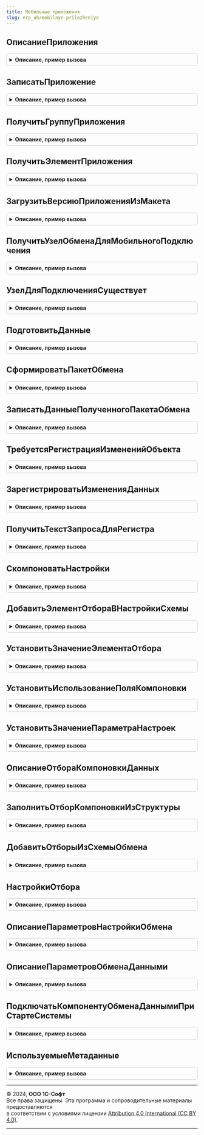 ```yaml
---
title: Мобильные приложения
slug: erp_uh/mobilnye-prilozheniya
---
```



## ОписаниеПриложения
<details style="margin: 1em 0; padding: 0.5em; border: 1px solid #ccc; border-radius: 6px;">

<summary style="font-weight: bold; cursor: pointer;">Описание, пример вызова</summary>

```bsl

// Получает структуру, содержащую данные о версии мобильного приложения.
//
// Параметры:
//  ИмяПриложения - Строка - строка с именем мобильного приложения
//  НомерВерсии - Строка - строка, содержащая номер версии мобильного приложения.
//
// Возвращаемое значение:
//  Структура - структура, содержащая данные о версии мобильного приложения
//
Функция ОписаниеПриложения(ИмяПриложения, НомерВерсии) Экспорт
```

Пример вызова
```bsl
Результат = МобильныеПриложения.ОписаниеПриложения(ИмяПриложения, НомерВерсии) 
```
</details>

## ЗаписатьПриложение
<details style="margin: 1em 0; padding: 0.5em; border: 1px solid #ccc; border-radius: 6px;">

<summary style="font-weight: bold; cursor: pointer;">Описание, пример вызова</summary>

```bsl

// Записывает версию мобильного приложения в справочник на основании переданных данных.
//
// Параметры:
//  ИмяПриложения - Строка - строка с именем мобильного приложения.
//  НомерВерсии - Строка - строка, содержащая номер версии мобильного приложения.
//  Приложение - Строка - мобильное приложение в виде кодированной строки.
//  ИспользуемыеМетаданные - Строка - строка, содержащая информацию об используемых приложением метаданных в XML-виде.
//  СтруктураПриложения - Структура - структура, содержащая информацию о приложении.
//
Процедура ЗаписатьПриложение(ИмяПриложения, НомерВерсии, Приложение, ИспользуемыеМетаданные, СтруктураПриложения) Экспорт
```

Пример вызова
```bsl
МобильныеПриложения.ЗаписатьПриложение(ИмяПриложения, НомерВерсии, Приложение, ИспользуемыеМетаданные, СтруктураПриложения) 
```
</details>

## ПолучитьГруппуПриложения
<details style="margin: 1em 0; padding: 0.5em; border: 1px solid #ccc; border-radius: 6px;">

<summary style="font-weight: bold; cursor: pointer;">Описание, пример вызова</summary>

```bsl

// Получает группу справочника "Версии мобильных приложений", соответствующую указанному приложению.
//
// Параметры:
//  ИмяМобильногоПриложения - Строка - имя мобильного приложения, для которого необходимо получить группу.
//
// Возвращаемое значение:
//  СправочникСсылка.ВерсииМобильныхПриложений - группа справочника, соответствующая мобильному приложения. Если не найдено -
//                                         возвращается пустая ссылка.
//
Функция ПолучитьГруппуПриложения(ИмяМобильногоПриложения) Экспорт
```

Пример вызова
```bsl
Результат = МобильныеПриложения.ПолучитьГруппуПриложения(ИмяМобильногоПриложения) 
```
</details>

## ПолучитьЭлементПриложения
<details style="margin: 1em 0; padding: 0.5em; border: 1px solid #ccc; border-radius: 6px;">

<summary style="font-weight: bold; cursor: pointer;">Описание, пример вызова</summary>

```bsl

// Получает элемент справочника "Версии мобильных приложений", соответствующий указанной версии приложения.
//
// Параметры:
//  ИмяМобильногоПриложения - Строка - имя мобильного приложения, для которого необходимо получить элемент.
//  ВерсияМобильногоПриложения - СправочникСсылка.ВерсииМобильныхПриложений - версия мобильного приложения, для которого
//                                                                            необходимо получить элемент.
//
// Возвращаемое значение:
//  СправочникСсылка.ВерсииМобильныхПриложений - элемент справочника, соответствующий указанной версии мобильного
//                                               приложения.Если не найдено - возвращается пустая ссылка.
//
Функция ПолучитьЭлементПриложения(ИмяМобильногоПриложения, ВерсияМобильногоПриложения) Экспорт
```

Пример вызова
```bsl
Результат = МобильныеПриложения.ПолучитьЭлементПриложения(ИмяМобильногоПриложения, ВерсияМобильногоПриложения) 
```
</details>

## ЗагрузитьВерсиюПриложенияИзМакета
<details style="margin: 1em 0; padding: 0.5em; border: 1px solid #ccc; border-radius: 6px;">

<summary style="font-weight: bold; cursor: pointer;">Описание, пример вызова</summary>

```bsl

// Загружает данные о версии мобильного приложения из макета конфигурации.
//
// Параметры:
//  ИмяМакета - Строка - имя макета, из которого производится загрузка.
//
Процедура ЗагрузитьВерсиюПриложенияИзМакета(ИмяМакета) Экспорт
```

Пример вызова
```bsl
МобильныеПриложения.ЗагрузитьВерсиюПриложенияИзМакета(ИмяМакета) 
```
</details>

## ПолучитьУзелОбменаДляМобильногоПодключения
<details style="margin: 1em 0; padding: 0.5em; border: 1px solid #ccc; border-radius: 6px;">

<summary style="font-weight: bold; cursor: pointer;">Описание, пример вызова</summary>

```bsl

// Получает узел обмена, соответствующий мобильному подключению (т.е. паре пользователь + компьютер).
//
// Параметры:
//  ИмяПользователя - Строка - имя мобильного пользователя
//  КодМобильногоКомпьютера - Строка - код (серийный номер или сетевое имя) мобильного компьютера).
//
// Возвращаемое значение:
//  ПланОбменаСсылка - узелОбмена - ссылка на соответствующий узел обмена.
//
Функция ПолучитьУзелОбменаДляМобильногоПодключения(ИмяПользователя, КодМобильногоКомпьютера) Экспорт
```

Пример вызова
```bsl
Результат = МобильныеПриложения.ПолучитьУзелОбменаДляМобильногоПодключения(ИмяПользователя, КодМобильногоКомпьютера) 
```
</details>

## УзелДляПодключенияСуществует
<details style="margin: 1em 0; padding: 0.5em; border: 1px solid #ccc; border-radius: 6px;">

<summary style="font-weight: bold; cursor: pointer;">Описание, пример вызова</summary>

```bsl

// Проверяет, существует ли узел, соответствующий указанному подключению.
//
// Параметры:
//  Пользователь - СправочникСсылка.Пользователи - пользователь, для которого определяется наличие узла.
//  МобильныйКомпьютер - СправочникСсылка.МобильныеКомпьютеры - мобильный компьютер, для которого определяется наличие узла.
//  ПроверяемыйУзел - ПланОбменаСсылка - ссылка на узел плана обмена, для которого проверяется существование.
//
// Возвращаемое значение:
//  Булево - существование узла. Истина - узел существует, Ложь - не существует.
//
Функция УзелДляПодключенияСуществует(Пользователь, МобильныйКомпьютер, ПроверяемыйУзел) Экспорт
```

Пример вызова
```bsl
Результат = МобильныеПриложения.УзелДляПодключенияСуществует(Пользователь, МобильныйКомпьютер, ПроверяемыйУзел) 
```
</details>

## ПодготовитьДанные
<details style="margin: 1em 0; padding: 0.5em; border: 1px solid #ccc; border-radius: 6px;">

<summary style="font-weight: bold; cursor: pointer;">Описание, пример вызова</summary>

```bsl

// Выполняет подготовку необходимых данных для обмена.
//
// Параметры:
//  УзелОбмена - ПланОбменаСсылка - узел плана обмена, для которого требуется подготовка данных.
//  СтруктураПараметровОбменаДанными - Структура - структура, содержащая параметры обмена данными.
//
Процедура ПодготовитьДанные(УзелОбмена, СтруктураПараметровОбменаДанными) Экспорт
```

Пример вызова
```bsl
МобильныеПриложения.ПодготовитьДанные(УзелОбмена, СтруктураПараметровОбменаДанными) 
```
</details>

## СформироватьПакетОбмена
<details style="margin: 1em 0; padding: 0.5em; border: 1px solid #ccc; border-radius: 6px;">

<summary style="font-weight: bold; cursor: pointer;">Описание, пример вызова</summary>

```bsl

// Выполняет запись данных в пакет обмена
//
// Параметры:
//  УзелОбмена - ПланОбменаСсылка.МобильноеПриложениеТорговыйПредставитель - узел плана обмена, для которого необходимо зарегистрировать изменение данных.
//  СтруктураПараметровОбменаДанными - Структура - структура, содержащая параметры обмена данными.
//  НачальнаяИнициализацияИБ - Булево - признак выполнения начальной инициализации ИБ.
//
// Возвращаемое значение:
//  Строка - строка, содержащая данные пакета обмена.
//
Функция СформироватьПакетОбмена(УзелОбмена, СтруктураПараметровОбменаДанными, НачальнаяИнициализацияИБ) Экспорт
```

Пример вызова
```bsl
Результат = МобильныеПриложения.СформироватьПакетОбмена(УзелОбмена, СтруктураПараметровОбменаДанными, НачальнаяИнициализацияИБ) 
```
</details>

## ЗаписатьДанныеПолученногоПакетаОбмена
<details style="margin: 1em 0; padding: 0.5em; border: 1px solid #ccc; border-radius: 6px;">

<summary style="font-weight: bold; cursor: pointer;">Описание, пример вызова</summary>

```bsl

// Выполняет запись данных, содержащихся в полученном пакете обмена, в ИБ.
//
// Параметры:
//  УзелОбмена - ПланОбменаСсылка - узел плана обмена, для которого предназначен полученный пакет обмена.
//  ДанныеМобильногоПриложения - Строка - пакет обмена в виде xml-строки.
//  ПараметрыОбменаДанными - Строка - Строка с параметрами обмена данными.
//
Процедура ЗаписатьДанныеПолученногоПакетаОбмена(УзелОбмена, ДанныеМобильногоПриложения, ПараметрыОбменаДанными) Экспорт
```

Пример вызова
```bsl
МобильныеПриложения.ЗаписатьДанныеПолученногоПакетаОбмена(УзелОбмена, ДанныеМобильногоПриложения, ПараметрыОбменаДанными) 
```
</details>

## ТребуетсяРегистрацияИзмененийОбъекта
<details style="margin: 1em 0; padding: 0.5em; border: 1px solid #ccc; border-radius: 6px;">

<summary style="font-weight: bold; cursor: pointer;">Описание, пример вызова</summary>

```bsl

// Определяет необходимость регистрации изменений в указанном узле плана обмена, исходя из
// схемы обмена, определенной для данного узла обмена.
//
// Параметры:
//  СтруктураРеквизитовОбъекта - Структура - структура, содержащая реквизиты проверяемого объекта.
//  СтруктураОписанияОбъекта - Структура - структура, содержащая описание объекта метаданных.
//  МассивПолей - Массив - массив, содержащий имена полей объекта.
//  ТаблицаДанныхОбъекта - ТаблицаЗначений - таблица значений, содержащая данные полей объекта.
//  УзелОбмена - ПланОбменаСсылка.МобильноеПриложениеТорговыйПредставитель - узел плана обмена, в котором регистрируются изменения.
//
// Возвращаемое значение:
//  Булево - Признак необходимости регистрации изменений по объекту. Истина - регистрация требуется. Ложь - регистрация
//                                                                            не требуется.
//
Функция ТребуетсяРегистрацияИзмененийОбъекта(СтруктураРеквизитовОбъекта, СтруктураОписанияОбъекта, МассивПолей, ТаблицаДанныхОбъекта, УзелОбмена) Экспорт
```

Пример вызова
```bsl
Результат = МобильныеПриложения.ТребуетсяРегистрацияИзмененийОбъекта(СтруктураРеквизитовОбъекта, СтруктураОписанияОбъекта, МассивПолей, ТаблицаДанныхОбъекта, УзелОбмена) 
```
</details>

## ЗарегистрироватьИзмененияДанных
<details style="margin: 1em 0; padding: 0.5em; border: 1px solid #ccc; border-radius: 6px;">

<summary style="font-weight: bold; cursor: pointer;">Описание, пример вызова</summary>

```bsl

// Регистрирует изменения для указанного узла обмена в соответствии
// со схемой обмена, определенной для этого узла.
//
// Параметры:
// УзелОбмена - ПланОбменаСсылка.МобильноеПриложениеТорговыйПредставитель - узел плана обмена, для которого нужно зарегистрировать изменения.
//
Процедура ЗарегистрироватьИзмененияДанных(УзелОбмена) Экспорт
```

Пример вызова
```bsl
МобильныеПриложения.ЗарегистрироватьИзмененияДанных(УзелОбмена) 
```
</details>

## ПолучитьТекстЗапросаДляРегистра
<details style="margin: 1em 0; padding: 0.5em; border: 1px solid #ccc; border-radius: 6px;">

<summary style="font-weight: bold; cursor: pointer;">Описание, пример вызова</summary>

```bsl

// Формирует и возвращает текст запроса для выборки данных конкретного регистра сведений.
//
// Параметры:
//  ИмяОбъекта - Строка - имя регистра, по которому необходимо сформировать текст запроса.
//  ИмяТаблицы - Строка - имя таблицы данных, по которой необходимо сформировать текст запроса.
//  МассивПолей - Массив - массив, содержащий имена полей для выборки.
//  Изменения - Булево - признак выборки только изменений.
//  НомерСообщения - Число - номер сообщения обмена.
//
// Возвращаемое значение:
//  Строка - Текст запроса, если он определен для регистра. В противном случае возвращается пустая строка - при этом будет
//  использован "стандартный" текст запроса по таблице, без дополнительных условий.
//
Функция ПолучитьТекстЗапросаДляРегистра(ИмяОбъекта, ИмяТаблицы, МассивПолей, Изменения, НомерСообщения) Экспорт
```

Пример вызова
```bsl
Результат = МобильныеПриложения.ПолучитьТекстЗапросаДляРегистра(ИмяОбъекта, ИмяТаблицы, МассивПолей, Изменения, НомерСообщения) 
```
</details>

## СкомпоноватьНастройки
<details style="margin: 1em 0; padding: 0.5em; border: 1px solid #ccc; border-radius: 6px;">

<summary style="font-weight: bold; cursor: pointer;">Описание, пример вызова</summary>

```bsl

// Формирует и возвращает настройки компоновщика для переданной схемы компоновки.
//
// Параметры:
//  СхемаКомпоновки - СхемаКомпоновкиДанных - схема компоновки данных, для которой компонуются настройки.
//
// Возвращаемое значение:
//  НастройкиКомпоновкиДанных - настройки компоновщика.
//
Функция СкомпоноватьНастройки(СхемаКомпоновки) Экспорт
```

Пример вызова
```bsl
Результат = МобильныеПриложения.СкомпоноватьНастройки(СхемаКомпоновки) 
```
</details>

## ДобавитьЭлементОтбораВНастройкиСхемы
<details style="margin: 1em 0; padding: 0.5em; border: 1px solid #ccc; border-radius: 6px;">

<summary style="font-weight: bold; cursor: pointer;">Описание, пример вызова</summary>

```bsl

// Добавляет элемент отбора в настройки компоновки
//
// Параметры:
//  Настройки - НастройкиКомпоновкиДанных - настройки компоновки
//  ИмяПоля - Строка - имя поля, по которому задается отбор
//  ВидСравнения - ВидСравненияКомпоновкиДанных - вид сравнения компоновки данных
//  Использование - Булево - использование элемента отбора
//  ПравоеЗначение - Произвольный - правое значение сравнения.
//
Процедура ДобавитьЭлементОтбораВНастройкиСхемы(Настройки, ИмяПоля, ВидСравнения = Неопределено, Использование = Истина, ПравоеЗначение = Неопределено) Экспорт
```

Пример вызова
```bsl
МобильныеПриложения.ДобавитьЭлементОтбораВНастройкиСхемы(Настройки, ИмяПоля, ВидСравнения, Использование, ПравоеЗначение);
```
</details>

## УстановитьЗначениеЭлементаОтбора
<details style="margin: 1em 0; padding: 0.5em; border: 1px solid #ccc; border-radius: 6px;">

<summary style="font-weight: bold; cursor: pointer;">Описание, пример вызова</summary>

```bsl

// Выполняет установку значения элемента отбора в настройках компоновки
//
// Параметры:
//  Отбор - ОтборКомпоновкиДанных - отбор компоновки.
//  ИмяПоля - Строка - имя поля.
//  ВидСравнения - ВидСравненияКомпоновкиДанных - вид сравнения.
//  Использование - Булево - Признак использования.
//  ПравоеЗначение - Произвольный - правое значение в отборе.
//
Процедура УстановитьЗначениеЭлементаОтбора(Отбор, ИмяПоля, ВидСравнения = Неопределено, Использование = Истина, ПравоеЗначение = Неопределено) Экспорт
```

Пример вызова
```bsl
МобильныеПриложения.УстановитьЗначениеЭлементаОтбора(Отбор, ИмяПоля, ВидСравнения, Использование, ПравоеЗначение);
```
</details>

## УстановитьИспользованиеПоляКомпоновки
<details style="margin: 1em 0; padding: 0.5em; border: 1px solid #ccc; border-radius: 6px;">

<summary style="font-weight: bold; cursor: pointer;">Описание, пример вызова</summary>

```bsl

// Устанавливает признак включения в настройки компоновки поля.
//
// Параметры:
//  НастройкиКомпоновки - НастройкиКомпоновкиДанных - настройки компоновки, для которых требуется установить использование.
//  ИмяПоля - Строка - имя поля компоновки, использование которого требуется установить.
//  Использование - Булево - признак использования поля.
//
Процедура УстановитьИспользованиеПоляКомпоновки(НастройкиКомпоновки, ИмяПоля, Использование) Экспорт
```

Пример вызова
```bsl
МобильныеПриложения.УстановитьИспользованиеПоляКомпоновки(НастройкиКомпоновки, ИмяПоля, Использование) 
```
</details>

## УстановитьЗначениеПараметраНастроек
<details style="margin: 1em 0; padding: 0.5em; border: 1px solid #ccc; border-radius: 6px;">

<summary style="font-weight: bold; cursor: pointer;">Описание, пример вызова</summary>

```bsl

// Устанавливает указанное значение параметра настроек компоновки данных.
//
// Параметры:
//  Настройки - НастройкиКомпоновкиДанных - настройки компоновки данных.
//  ИмяПараметра - Строка - имя параметра, значение которого нужно установить.
//  Значение - Произвольный - устанавливаемое значение параметра.
//
Процедура УстановитьЗначениеПараметраНастроек(Настройки, ИмяПараметра, Значение) Экспорт
```

Пример вызова
```bsl
МобильныеПриложения.УстановитьЗначениеПараметраНастроек(Настройки, ИмяПараметра, Значение) 
```
</details>

## ОписаниеОтбораКомпоновкиДанных
<details style="margin: 1em 0; padding: 0.5em; border: 1px solid #ccc; border-radius: 6px;">

<summary style="font-weight: bold; cursor: pointer;">Описание, пример вызова</summary>

```bsl

// Формирует и возвращает структуру на основе переданного отбора компоновки данных.
//
// Параметры:
//  Отбор - ОтборКомпоновкиДанных - отбор компоновки данных.
//
// Возвращаемое значение:
//  Структура - структура, содержащая данные отбора.
//
Функция ОписаниеОтбораКомпоновкиДанных(Отбор) Экспорт
```

Пример вызова
```bsl
Результат = МобильныеПриложения.ОписаниеОтбораКомпоновкиДанных(Отбор) 
```
</details>

## ЗаполнитьОтборКомпоновкиИзСтруктуры
<details style="margin: 1em 0; padding: 0.5em; border: 1px solid #ccc; border-radius: 6px;">

<summary style="font-weight: bold; cursor: pointer;">Описание, пример вызова</summary>

```bsl

// Заполняет указанный отбор на основании структуры, содержащей данные отбора.
//
// Параметры:
//  Отбор - ОтборКомпоновкиДанных - отбор компоновки данных, который надо заполнить.
//  СтруктураОтбора - Структура - структура, содержащая данные для заполнения отбора.
//
Процедура ЗаполнитьОтборКомпоновкиИзСтруктуры(Отбор, СтруктураОтбора) Экспорт
```

Пример вызова
```bsl
МобильныеПриложения.ЗаполнитьОтборКомпоновкиИзСтруктуры(Отбор, СтруктураОтбора) 
```
</details>

## ДобавитьОтборыИзСхемыОбмена
<details style="margin: 1em 0; padding: 0.5em; border: 1px solid #ccc; border-radius: 6px;">

<summary style="font-weight: bold; cursor: pointer;">Описание, пример вызова</summary>

```bsl

// Задает отборы для выборки объектов с использованием компоновки.
//
// Параметры:
//  НастройкиКомпоновки - НастройкиКомпоновкиДанных - настройки компоновки данных, для которых задаются отборы.
//  СтруктураНастроекОтбора - Структура - структура, содержащая описание устанавливаемого отбора.
//  ИмяКласса - Строка - имя класса, к которому принадлежит объект (Справочники, Документы и т.д).
//  ИмяОбъекта - Строка - имя объекта метаданных, для которого добавляются отборы.
//  ИспользоватьДополнительныеОтборы - Булево - признак необходимости установки доп. отборов для регистров (помимо
//                                              ключевых полей).
//  СтруктураПараметровНастройкиОбмена - Структура - структура, содержащая параметры настройки обмена.
//  ИспользуетсяВыборка - Булево - признак того, что используется выборка данных и отборы указываются для выборки.
//
Процедура ДобавитьОтборыИзСхемыОбмена(НастройкиКомпоновки, СтруктураНастроекОтбора, ИмяКласса, ИмяОбъекта, Экспорт
```

Пример вызова
```bsl
МобильныеПриложения.ДобавитьОтборыИзСхемыОбмена(НастройкиКомпоновки, СтруктураНастроекОтбора, ИмяКласса, ИмяОбъекта, );
```
</details>

## НастройкиОтбора
<details style="margin: 1em 0; padding: 0.5em; border: 1px solid #ccc; border-radius: 6px;">

<summary style="font-weight: bold; cursor: pointer;">Описание, пример вызова</summary>

```bsl

// Формирует и возвращает структуру, содержащую структуры настроек отбора.
//
// Параметры:
//  УзелОбмена - ПланОбменаСсылка - узел плана обмена, для которого определяются настройки отборов.
//
// Возвращаемое значение:
//  Структура - структура, описывающее отборы.
//
Функция НастройкиОтбора(УзелОбмена) Экспорт
```

Пример вызова
```bsl
Результат = МобильныеПриложения.НастройкиОтбора(УзелОбмена) 
```
</details>

## ОписаниеПараметровНастройкиОбмена
<details style="margin: 1em 0; padding: 0.5em; border: 1px solid #ccc; border-radius: 6px;">

<summary style="font-weight: bold; cursor: pointer;">Описание, пример вызова</summary>

```bsl

// Формирует и возвращает структуру, описывающие параметры настройки обмена для указанного узла обмена.
//
// Параметры:
//  УзелОбмена - ПланОбменаСсылка - узел плана обмена, для которого требуется получить параметры.
//
// Возвращаемое значение:
//  Структура - структура, описывающая параметры настройки обмена для указанного узла обмена, с полями:
//      * АвтоматическиСоздаватьЗаказыПоЗаданию - Булево - признак необходимости автоматического создания заказов.
//      * ТорговыйПредставитель - СправочникСсылка.Пользователи - торговый представитель.
//      * ИспользованиеКонтактнойИнформации - ПеречислениеСсылка.ИспользованиеКонтактнойИнформацииМобильнымПриложением -
//                                            вид использования контактной информации.
//      * ИспользованиеСоглашенийСКлиентами - ПеречислениеСсылка.ИспользованиеСоглашенийСКлиентами - вид использования
//          соглашений с клиентами.
//
Функция ОписаниеПараметровНастройкиОбмена(УзелОбмена) Экспорт
```

Пример вызова
```bsl
Результат = МобильныеПриложения.ОписаниеПараметровНастройкиОбмена(УзелОбмена) 
```
</details>

## ОписаниеПараметровОбменаДанными
<details style="margin: 1em 0; padding: 0.5em; border: 1px solid #ccc; border-radius: 6px;">

<summary style="font-weight: bold; cursor: pointer;">Описание, пример вызова</summary>

```bsl

// Разбирает xml-строку параметров обмена данными и формирует структуру параметров на ее основе.
//
// Параметры:
//  ПараметрыОбменаДанными - Строка - xml-строка, содержащая параметры обмена.
//
// Возвращаемое значение:
//  Структура - структура, содержащая параметры обмена.
//
Функция ОписаниеПараметровОбменаДанными(ПараметрыОбменаДанными) Экспорт
```

Пример вызова
```bsl
Результат = МобильныеПриложения.ОписаниеПараметровОбменаДанными(ПараметрыОбменаДанными) 
```
</details>

## ПодключатьКомпонентуОбменаДаннымиПриСтартеСистемы
<details style="margin: 1em 0; padding: 0.5em; border: 1px solid #ccc; border-radius: 6px;">

<summary style="font-weight: bold; cursor: pointer;">Описание, пример вызова</summary>

```bsl

// Определяет, требуется ли подключение внешней компоненты обмена данными при старте системы.
//
// Возвращаемое значение:
//  Булево - результат проверки. Истина - подключение требуется, Ложь - не требуется.
//
Функция ПодключатьКомпонентуОбменаДаннымиПриСтартеСистемы() Экспорт
```

Пример вызова
```bsl
Результат = МобильныеПриложения.ПодключатьКомпонентуОбменаДаннымиПриСтартеСистемы() 
```
</details>

## ИспользуемыеМетаданные
<details style="margin: 1em 0; padding: 0.5em; border: 1px solid #ccc; border-radius: 6px;">

<summary style="font-weight: bold; cursor: pointer;">Описание, пример вызова</summary>

```bsl

// Формирует дерево используемых метаданных на основании описания, полученного от редактора мобильных приложений.
//
// Параметры:
//  ОписаниеМетаданных - Строка - XML-строка, содержащая описание используемых метаданных.
//
// Возвращаемое значение:
//  ДеревоЗначений - ДеревоЗначений - с колонками:
//   * Имя - Строка
//   * Использование - Булево
//
Функция ИспользуемыеМетаданные(ОписаниеМетаданных) Экспорт
```

Пример вызова
```bsl
Результат = МобильныеПриложения.ИспользуемыеМетаданные(ОписаниеМетаданных) 
```
</details>

---

© 2024, **ООО 1С-Софт**  
Все права защищены. Эта программа и сопроводительные материалы предоставляются  
в соответствии с условиями лицензии [Attribution 4.0 International (CC BY 4.0)](https://creativecommons.org/licenses/by/4.0/legalcode).

---

